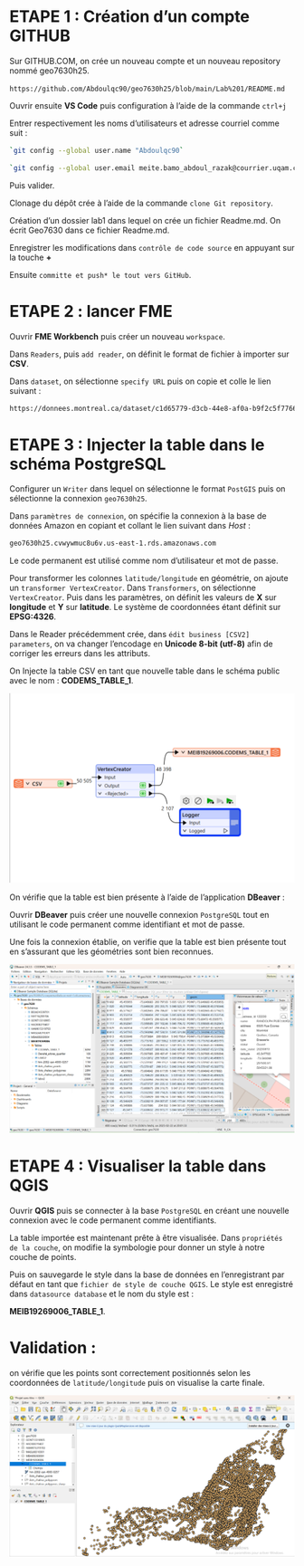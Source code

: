 # ETAPE 1 : Création d’un compte GITHUB
Sur GITHUB.COM, on crée un nouveau compte et un nouveau repository nommé geo7630h25.

`https://github.com/Abdoulqc90/geo7630h25/blob/main/Lab%201/README.md`

Ouvrir ensuite **VS Code** puis configuration à l’aide de la commande `ctrl+j`

Entrer respectivement les noms d’utilisateurs et adresse courriel comme suit :
```bash
`git config --global user.name "Abdoulqc90`
```
```bash
`git config --global user.email meite.bamo_abdoul_razak@courrier.uqam.ca`
```
Puis valider.

Clonage du dépôt crée à l’aide de la commande `clone Git repository`.

Création d’un dossier lab1 dans lequel on crée un fichier Readme.md. On écrit Geo7630 dans ce fichier Readme.md.

Enregistrer les modifications dans `contrôle de code source` en appuyant sur la touche **+**

Ensuite `committe et push* le tout vers GitHub`.


# ETAPE 2 : lancer FME

Ouvrir **FME Workbench** puis  créer un nouveau `workspace`.

Dans `Readers`, puis `add reader`, on définit le format de fichier à importer sur **CSV**.

Dans `dataset`, on sélectionne `specify URL` puis on copie et colle le lien suivant :
```bash
https://donnees.montreal.ca/dataset/c1d65779-d3cb-44e8-af0a-b9f2c5f7766d/resource/28a4957d-732e-48f9-8adb-0624867d9bb0/download/businesses.csv
```

# ETAPE 3 : Injecter la table dans le schéma PostgreSQL

Configurer un `Writer` dans lequel on sélectionne le format `PostGIS` puis on sélectionne la connexion `geo7630h25`.

Dans `paramètres de connexion`, on spécifie la connexion à la base de données Amazon en copiant et collant le lien suivant dans *Host* :
```bash
geo7630h25.cvwywmuc8u6v.us-east-1.rds.amazonaws.com
```
Le code permanent est utilisé comme nom d’utilisateur et mot de passe.

Pour transformer les colonnes `latitude/longitude` en géométrie, on ajoute un `transformer VertexCreator`. Dans `Transformers`, on sélectionne `VertexCreator`. Puis dans les paramètres, on définit les valeurs de **X** sur **longitude** et **Y** sur **latitude**. 
Le système de coordonnées étant définit sur **EPSG:4326**.

Dans le Reader précédemment crée, dans `édit business [CSV2] parameters`, on va changer l’encodage en **Unicode 8-bit (utf-8)** afin de corriger les erreurs dans les attributs.

On Injecte la table CSV en tant que nouvelle table dans le schéma public avec le nom : **CODEMS_TABLE_1**.

![alt text](<FME screenshot.png>)

On vérifie que la table est bien présente à l’aide de l’application **DBeaver** : 

Ouvrir **DBeaver** puis créer une nouvelle connexion `PostgreSQL` tout en utilisant le code permanent comme identifiant et mot de passe. 

Une fois la connexion établie, on verifie que la table est bien présente tout en s’assurant que les géométries sont bien reconnues.

![alt text](<Table DBeaver.png>)

# ETAPE 4 : Visualiser la table dans QGIS

Ouvrir **QGIS** puis se connecter à la base `PostgreSQL` en créant une nouvelle connexion avec le code permanent comme identifiants.

La table importée est maintenant prête à être visualisée. 
Dans `propriétés de la couche`, on modifie la symbologie pour donner un style à notre couche de points.

Puis on sauvegarde le style dans la base de données en l’enregistrant par défaut en tant que `fichier de style de couche QGIS`.  Le style est enregistré dans `datasource database` et le nom du style est : 

**MEIB19269006_TABLE_1**.

# Validation : 
on vérifie que les points sont correctement positionnés selon les coordonnées de `latitude/longitude` puis on visualise la carte finale.

![alt text](<carte final.png>)






 







